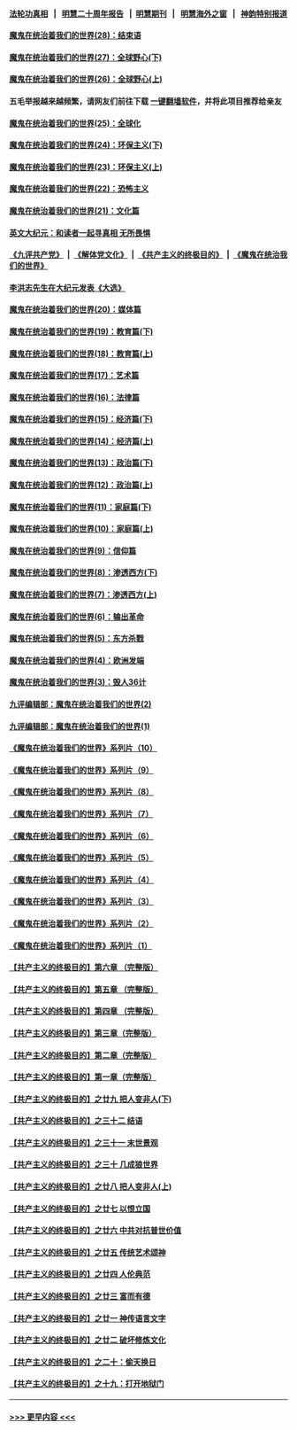 #### [法轮功真相](https://github.com/gfw-breaker/truth/blob/master/README.md?t=0) &nbsp;&nbsp;|&nbsp;&nbsp; [明慧二十周年报告](https://github.com/gfw-breaker/mh-reports/blob/master/README.md?t=0) &nbsp;&nbsp;|&nbsp;&nbsp;[明慧期刊](https://github.com/gfw-breaker/mh-qikan) &nbsp;&nbsp;|&nbsp;&nbsp; [明慧海外之窗](https://github.com/gfw-breaker/mh-news/blob/master/README.md?t=0) &nbsp;&nbsp;|&nbsp;&nbsp; [神韵特别报道](https://github.com/gfw-breaker/mh-news/blob/master/shenyun.md?t=0)
#### [魔鬼在统治着我们的世界(28)：结束语](../pages/nsc422/n10936246.md?t=06140352) 
#### [魔鬼在统治着我们的世界(27)：全球野心(下)](../pages/nsc422/n10928319.md?t=06140352) 
#### [魔鬼在统治着我们的世界(26)：全球野心(上)](../pages/nsc422/n10900318.md?t=06140352) 
#### 五毛举报越来越频繁，请网友们前往下载 [一键翻墙软件](https://github.com/gfw-breaker/ssr-accounts)，并将此项目推荐给亲友
#### [魔鬼在统治着我们的世界(25)：全球化](../pages/nsc422/n10788205.md?t=06140352) 
#### [魔鬼在统治着我们的世界(24)：环保主义(下)](../pages/nsc422/n10695307.md?t=06140352) 
#### [魔鬼在统治着我们的世界(23)：环保主义(上)](../pages/nsc422/n10688613.md?t=06140352) 
#### [魔鬼在统治着我们的世界(22)：恐怖主义](../pages/nsc422/n10614727.md?t=06140352) 
#### [魔鬼在统治着我们的世界(21)：文化篇](../pages/nsc422/n10597706.md?t=06140352) 
#### [英文大纪元：和读者一起寻真相 无所畏惧](../pages/nsc422/n12542027.md?t=06140352) 
#### [《九评共产党》](https://github.com/begood0513/9ping.md/blob/master/README.md) &nbsp;|&nbsp; [《解体党文化》](../../../../jtdwh.md/blob/master/README.md)  &nbsp;|&nbsp; [《共产主义的终极目的》](../../../../gczydzjmd.md/blob/master/README.md) &nbsp;|&nbsp; [《魔鬼在统治我们的世界》](../../../../mgztzwmdsj.md/blob/master/README.md) 
#### [李洪志先生在大纪元发表《大选》](../pages/nsc422/n12534746.md?t=06140352) 
#### [魔鬼在统治着我们的世界(20)：媒体篇](../pages/nsc422/n10586579.md?t=06140352) 
#### [魔鬼在统治着我们的世界(19)：教育篇(下)](../pages/nsc422/n10564808.md?t=06140352) 
#### [魔鬼在统治着我们的世界(18)：教育篇(上)](../pages/nsc422/n10526970.md?t=06140352) 
#### [魔鬼在统治着我们的世界(17)：艺术篇](../pages/nsc422/n10499093.md?t=06140352) 
#### [魔鬼在统治着我们的世界(16)：法律篇](../pages/nsc422/n10485969.md?t=06140352) 
#### [魔鬼在统治着我们的世界(15)：经济篇(下)](../pages/nsc422/n10469975.md?t=06140352) 
#### [魔鬼在统治着我们的世界(14)：经济篇(上)](../pages/nsc422/n10457370.md?t=06140352) 
#### [魔鬼在统治着我们的世界(13)：政治篇(下)](../pages/nsc422/n10448270.md?t=06140352) 
#### [魔鬼在统治着我们的世界(12)：政治篇(上)](../pages/nsc422/n10444576.md?t=06140352) 
#### [魔鬼在统治着我们的世界(11)：家庭篇(下)](../pages/nsc422/n10440961.md?t=06140352) 
#### [魔鬼在统治着我们的世界(10)：家庭篇(上)](../pages/nsc422/n10435448.md?t=06140352) 
#### [魔鬼在统治着我们的世界(9)：信仰篇](../pages/nsc422/n10432159.md?t=06140352) 
#### [魔鬼在统治着我们的世界(8)：渗透西方(下)](../pages/nsc422/n10429603.md?t=06140352) 
#### [魔鬼在统治着我们的世界(7)：渗透西方(上)](../pages/nsc422/n10426013.md?t=06140352) 
#### [魔鬼在统治着我们的世界(6)：输出革命](../pages/nsc422/n10421536.md?t=06140352) 
#### [魔鬼在统治着我们的世界(5)：东方杀戮](../pages/nsc422/n10417707.md?t=06140352) 
#### [魔鬼在统治着我们的世界(4)：欧洲发端](../pages/nsc422/n10414890.md?t=06140352) 
#### [魔鬼在统治着我们的世界(3)：毁人36计](../pages/nsc422/n10411583.md?t=06140352) 
#### [九评编辑部：魔鬼在统治着我们的世界(2)](../pages/nsc422/n10410036.md?t=06140352) 
#### [九评编辑部：魔鬼在统治着我们的世界(1)](../pages/nsc422/n10406825.md?t=06140352) 
#### [《魔鬼在统治着我们的世界》系列片（10）](../pages/nsc422/n12292670.md?t=06140352) 
#### [《魔鬼在统治着我们的世界》系列片（9）](../pages/nsc422/n12290859.md?t=06140352) 
#### [《魔鬼在统治着我们的世界》系列片（8）](../pages/nsc422/n12287445.md?t=06140352) 
#### [《魔鬼在统治着我们的世界》系列片（7）](../pages/nsc422/n12283425.md?t=06140352) 
#### [《魔鬼在统治着我们的世界》系列片（6）](../pages/nsc422/n12282314.md?t=06140352) 
#### [《魔鬼在统治着我们的世界》系列片（5）](../pages/nsc422/n12281419.md?t=06140352) 
#### [《魔鬼在统治着我们的世界》系列片（4）](../pages/nsc422/n12274024.md?t=06140352) 
#### [《魔鬼在统治着我们的世界》系列片（3）](../pages/nsc422/n12271322.md?t=06140352) 
#### [《魔鬼在统治着我们的世界》系列片（2）](../pages/nsc422/n12269049.md?t=06140352) 
#### [《魔鬼在统治着我们的世界》系列片（1）](../pages/nsc422/n12267575.md?t=06140352) 
#### [【共产主义的终极目的】第六章 （完整版）](../pages/nsc422/n11428913.md?t=06140352) 
#### [【共产主义的终极目的】第五章 （完整版）](../pages/nsc422/n11428912.md?t=06140352) 
#### [【共产主义的终极目的】第四章 （完整版）](../pages/nsc422/n11428907.md?t=06140352) 
#### [【共产主义的终极目的】第三章（完整版）](../pages/nsc422/n11428848.md?t=06140352) 
#### [【共产主义的终极目的】第二章（完整版）](../pages/nsc422/n11428831.md?t=06140352) 
#### [【共产主义的终极目的】第一章（完整版）](../pages/nsc422/n11417651.md?t=06140352) 
#### [【共产主义的终极目的】之廿九 把人变非人(下)](../pages/nsc422/n11344140.md?t=06140352) 
#### [【共产主义的终极目的】之三十二 结语](../pages/nsc422/n11360535.md?t=06140352) 
#### [【共产主义的终极目的】之三十一 末世景观](../pages/nsc422/n11351129.md?t=06140352) 
#### [【共产主义的终极目的】之三十 几成狼世界](../pages/nsc422/n11348280.md?t=06140352) 
#### [【共产主义的终极目的】之廿八 把人变非人(上)](../pages/nsc422/n11340492.md?t=06140352) 
#### [【共产主义的终极目的】之廿七 以恨立国](../pages/nsc422/n11336944.md?t=06140352) 
#### [【共产主义的终极目的】之廿六 中共对抗普世价值](../pages/nsc422/n11324785.md?t=06140352) 
#### [【共产主义的终极目的】之廿五 传统艺术颂神](../pages/nsc422/n11296396.md?t=06140352) 
#### [【共产主义的终极目的】之廿四 人伦典范](../pages/nsc422/n11296397.md?t=06140352) 
#### [【共产主义的终极目的】之廿三 富而有德](../pages/nsc422/n11283598.md?t=06140352) 
#### [【共产主义的终极目的】之廿一 神传语言文字](../pages/nsc422/n11263265.md?t=06140352) 
#### [【共产主义的终极目的】之廿二 破坏修炼文化](../pages/nsc422/n11245728.md?t=06140352) 
#### [【共产主义的终极目的】之二十：偷天换日](../pages/nsc422/n11238846.md?t=06140352) 
#### [【共产主义的终极目的】之十九：打开地狱门](../pages/nsc422/n11206376.md?t=06140352) 

----
#### [ >>> 更早内容 <<< ](../indexes/nsc422-earlier.md)
